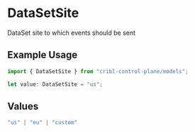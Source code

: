 # DataSetSite

DataSet site to which events should be sent

## Example Usage

```typescript
import { DataSetSite } from "cribl-control-plane/models";

let value: DataSetSite = "us";
```

## Values

```typescript
"us" | "eu" | "custom"
```
